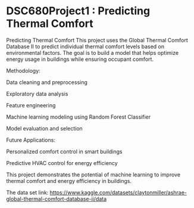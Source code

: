 # DSC680Project1 : Predicting Thermal Comfort

Predicting Thermal Comfort
This project uses the Global Thermal Comfort Database II to predict individual thermal comfort levels based on environmental factors. The goal is to build a model that helps optimize energy usage in buildings while ensuring occupant comfort.

Methodology:

Data cleaning and preprocessing

Exploratory data analysis

Feature engineering

Machine learning modeling using Random Forest Classifier

Model evaluation and selection

Future Applications:

Personalized comfort control in smart buildings

Predictive HVAC control for energy efficiency

This project demonstrates the potential of machine learning to improve thermal comfort and energy efficiency in buildings.

The data set link: https://www.kaggle.com/datasets/claytonmiller/ashrae-global-thermal-comfort-database-ii/data
